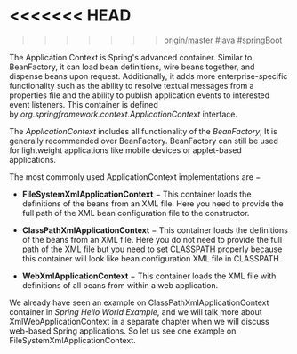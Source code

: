 <<<<<<< HEAD
=======

>>>>>>> origin/master
#java #springBoot 

The Application Context is Spring's advanced container. Similar to BeanFactory, it can load bean definitions, wire beans together, and dispense beans upon request. Additionally, it adds more enterprise-specific functionality such as the ability to resolve textual messages from a properties file and the ability to publish application events to interested event listeners. This container is defined by _org.springframework.context.ApplicationContext_ interface.

The _ApplicationContext_ includes all functionality of the _BeanFactory_, It is generally recommended over BeanFactory. BeanFactory can still be used for lightweight applications like mobile devices or applet-based applications.

The most commonly used ApplicationContext implementations are −

-   **FileSystemXmlApplicationContext** − This container loads the definitions of the beans from an XML file. Here you need to provide the full path of the XML bean configuration file to the constructor.
    
-   **ClassPathXmlApplicationContext** − This container loads the definitions of the beans from an XML file. Here you do not need to provide the full path of the XML file but you need to set CLASSPATH properly because this container will look like bean configuration XML file in CLASSPATH.
    
-   **WebXmlApplicationContext** − This container loads the XML file with definitions of all beans from within a web application.
    

We already have seen an example on ClassPathXmlApplicationContext container in _Spring Hello World Example_, and we will talk more about XmlWebApplicationContext in a separate chapter when we will discuss web-based Spring applications. So let us see one example on FileSystemXmlApplicationContext.
